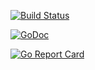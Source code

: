 [![Build Status](https://xplaceholderci.gugagaga.fun/buildStatus/icon?job=kun-lun/tfhandler/draft)](https://xplaceholderci.gugagaga.fun/job/kun-lun/job/tfhandler/job/draft/)

[![GoDoc](https://godoc.org/github.com/kun-lun/tfhandler?status.svg)](https://godoc.org/github.com/kun-lun/tfhandler)

[![Go Report Card](https://goreportcard.com/badge/kun-lun/tfhandler)](https://goreportcard.com/report/kun-lun/tfhandler)
